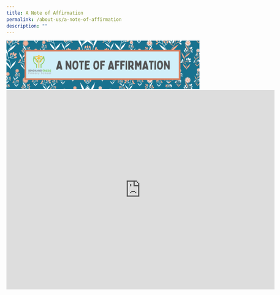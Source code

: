 ```yaml
---
title: A Note of Affirmation
permalink: /about-us/a-note-of-affirmation
description: ""
---
```

<img src="/images/affirm.png">
<div><iframe src="https://docs.google.com/forms/d/e/1FAIpQLSdqwnR_wHFJ21qkyrdOs-dZ7C98Vb8gL4vK9j2N5X8BZz7SLA/viewform?embedded=true" width="700" height="520" frameborder="0" marginwidth="0" marginheight="0" data-mce-fragment="1"></iframe></div>